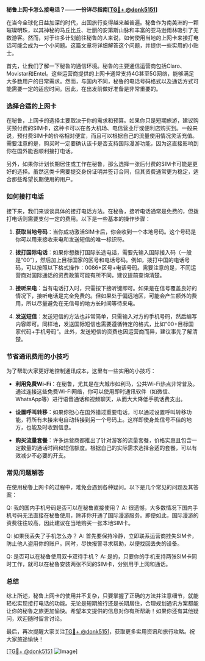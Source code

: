 **秘鲁上网卡怎么接电话？——一份详尽指南[[TG💪+ @donk5151](https://t.me/s/donk5151)]**

在当今全球化日益加深的时代，出国旅行变得越来越普遍。秘鲁作为南美洲的一颗璀璨明珠，以其神秘的马丘比丘、壮丽的安第斯山脉和丰富的亚马逊雨林吸引了无数游客。然而，对于许多计划前往秘鲁的人来说，如何使用当地的上网卡来接打电话可能会成为一个小问题。这篇文章将详细解答这个问题，并提供一些实用的小贴士。

首先，让我们了解一下秘鲁的通信环境。秘鲁的主要通信运营商包括Claro、Movistar和Entel。这些运营商提供的上网卡通常支持4G甚至5G网络，能够满足大多数用户的日常需求。然而，与国内不同，秘鲁的电话号码格式以及通话方式可能需要一定的适应时间。因此，在出发前做好准备是非常重要的。

### **选择合适的上网卡**

在秘鲁，上网卡的选择主要取决于你的需求和预算。如果你只是短期旅游，建议购买预付费的SIM卡，这种卡可以在各大机场、电信营业厅或便利店购买到。一般来说，预付费SIM卡的价格相对便宜，而且可以根据自己的流量使用情况灵活充值。需要注意的是，购买时一定要确认该卡是否支持国际漫游功能，因为这直接影响到你在国外能否顺利接打电话。

另外，如果你计划长期居住或工作在秘鲁，那么选择一张后付费的SIM卡可能是更好的选择。虽然这类卡需要提交身份证明并签订合同，但其资费通常更为稳定，适合那些希望长期使用的用户。

### **如何接打电话**

接下来，我们来谈谈具体的接打电话方法。在秘鲁，接听电话通常是免费的，但拨打电话则需要支付一定的费用。以下是一些基本的操作步骤：

1. **获取当地号码**：当你成功激活SIM卡后，你会收到一个本地号码。这个号码是你可以用来接收来电和发送短信的唯一标识符。
   
2. **拨打国际电话**：如果你想拨打国际长途电话，需要先输入国际接入码（一般是“00”），然后加上目标国家的区号和电话号码。例如，拨打中国的电话号码，可以按照以下格式操作：0086+区号+电话号码。需要注意的是，不同运营商对国际通话的资费政策可能有所不同，建议提前查询清楚。

3. **接听来电**：当有电话打入时，只需按下接听键即可。如果是在信号覆盖良好的情况下，接听电话是完全免费的。但如果处于偏远地区，可能会产生额外的费用，所以尽量避免在无信号的地方长时间等待来电。

4. **发送短信**：发送短信的方法也非常简单，只需输入对方的手机号码，然后编写内容即可。同样地，发送国际短信也需要遵循特定的格式，比如“00+目标国家代码+手机号码”。此外，发送短信的资费也因运营商而异，建议事先了解清楚。

### **节省通讯费用的小技巧**

为了帮助大家更好地控制通讯成本，这里有一些实用的小技巧：

- **利用免费Wi-Fi**：在秘鲁，尤其是在大城市如利马，公共Wi-Fi热点非常普及。通过连接这些免费Wi-Fi网络，你可以使用即时通讯软件（如微信、WhatsApp等）进行语音通话和视频聊天，从而大大降低手机话费支出。
  
- **设置呼叫转移**：如果你担心在国外错过重要电话，可以通过设置呼叫转移功能，将所有未接来电自动转接到另一个号码上。这样即使身处信号不佳的地方，也能及时收到信息。

- **购买流量套餐**：许多运营商都推出了针对游客的流量套餐，价格实惠且包含一定数量的通话时间和短信额度。根据自己的实际需求选择合适的套餐，可以有效减少不必要的开支。

### **常见问题解答**

在使用秘鲁上网卡的过程中，难免会遇到各种疑问。以下是几个常见的问题及其答案：

Q: 我的国内手机号码是否可以在秘鲁直接使用？
A: 很遗憾，大多数情况下国内手机号码无法直接在秘鲁使用，除非你开通了国际漫游服务。即便如此，国际漫游的资费往往较高，因此建议在当地购买一张本地SIM卡。

Q: 如果我丢失了手机怎么办？
A: 首先要保持冷静，立即联系运营商挂失SIM卡，防止他人盗用你的账户。同时，尽快报警寻求帮助，以便找回丢失的设备。

Q: 是否可以在秘鲁使用双卡双待手机？
A: 是的，只要你的手机支持两张SIM卡同时工作，就可以在秘鲁安装两张不同的SIM卡，分别用于上网和通话。

### **总结**

综上所述，秘鲁上网卡的使用并不复杂，只要掌握了正确的方法并注意细节，就能轻松实现接打电话的功能。无论是短期旅行还是长期居住，合理规划通讯方案都能让你的秘鲁之旅更加愉快。希望本文提供的信息对你有所帮助！如果你还有其他疑问，欢迎随时留言讨论。

最后，再次提醒大家关注[TG💪+ @donk5151](https://t.me/s/donk5151)，获取更多实用资讯和旅行攻略。祝大家旅途愉快！

[[TG💪+ @donk5151](https://t.me/s/donk5151) ![Image](https://i.postimg.cc/rwNCRYN7/Snipaste-2025-04-30-17-27-05.png)]